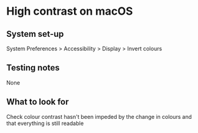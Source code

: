 # High contrast on macOS

## System set-up
System Preferences > Accessibility > Display > Invert colours

## Testing notes
None

## What to look for
Check colour contrast hasn't been impeded by the change in colours and that everything is still readable